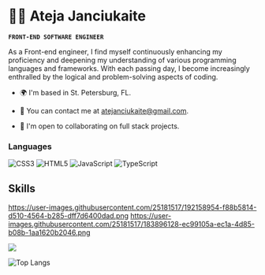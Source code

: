 # 👩‍💻 Ateja Janciukaite

**`FRONT-END SOFTWARE ENGINEER`**

As a Front-end engineer, I find myself continuously enhancing my proficiency and deepening my understanding of various programming languages and frameworks. With each passing day, I become increasingly enthralled by the logical and problem-solving aspects of coding.


- 🌍  I'm based in St. Petersburg, FL.

- 📧 You can contact me at atejanciukaite@gmail.com.

- 🤝  I'm open to collaborating on full stack projects.

### Languages
![CSS3](https://img.shields.io/badge/css3-%231572B6.svg?style=for-the-badge&logo=css3&logoColor=white)
![HTML5](https://img.shields.io/badge/html5-%23E34F26.svg?style=for-the-badge&logo=html5&logoColor=white)
![JavaScript](https://img.shields.io/badge/javascript-%23323330.svg?style=for-the-badge&logo=javascript&logoColor=%23F7DF1E)
![TypeScript](https://img.shields.io/badge/typescript-%23007ACC.svg?style=for-the-badge&logo=typescript&logoColor=white)


## Skills

https://user-images.githubusercontent.com/25181517/192158954-f88b5814-d510-4564-b285-dff7d6400dad.png
https://user-images.githubusercontent.com/25181517/183896128-ec99105a-ec1a-4d85-b08b-1aa1620b2046.png

<picture>
  <source
    srcset="https://github-readme-stats.vercel.app/api?username=Atejan07&show_icons=true&theme=dark"
    media="(prefers-color-scheme: dark)"
  />
  <source
    srcset="https://github-readme-stats.vercel.app/api?username=Atejan07&show_icons=true"
    media="(prefers-color-scheme: light), (prefers-color-scheme: no-preference)"
  />
  <img src="https://github-readme-stats.vercel.app/api?username=Atejan07&show_icons=true" />
</picture>


![Top Langs](https://github-readme-stats.vercel.app/api/top-langs/?username=Atejan07&layout=compact)



